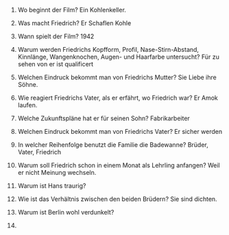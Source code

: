 1.  Wo beginnt der Film? Ein Kohlenkeller.

2.  Was macht Friedrich? Er Schaflen Kohle

3.  Wann spielt der Film? 1942

4.  Warum werden Friedrichs Kopfform, Profil, Nase-Stirn-Abstand,
    Kinnlänge, Wangenknochen, Augen- und Haarfarbe untersucht? Für zu
    sehen von er ist qualificert

5.  Welchen Eindruck bekommt man von Friedrichs Mutter? Sie Liebe ihre
    Söhne.

6.  Wie reagiert Friedrichs Vater, als er erfährt, wo Friedrich war? Er
    Amok laufen.

7.  Welche Zukunftspläne hat er für seinen Sohn? Fabrikarbeiter

8.  Welchen Eindruck bekommt man von Friedrichs Vater? Er sicher werden

9.  In welcher Reihenfolge benutzt die Familie die Badewanne? Brüder,
    Vater, Friedrich

10. Warum soll Friedrich schon in einem Monat als Lehrling anfangen?
    Weil er nicht Meinung wechseln.

11. Warum ist Hans traurig?

12. Wie ist das Verhältnis zwischen den beiden Brüdern? Sie sind
    dichten.

13. Warum ist Berlin wohl verdunkelt?

14. 
